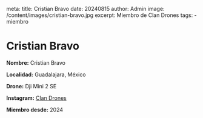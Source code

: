 meta:
  title: Cristian Bravo
  date: 20240815
  author: Admin
  image: /content/images/cristian-bravo.jpg
  excerpt: Miembro de Clan Drones
  tags:
    - miembro

# Cristian Bravo
**Nombre:** Cristian Bravo

**Localidad:** Guadalajara, México

**Drone:** Dji Mini 2 SE 

**Instagram:** [Clan Drones](https://instagram.com/elclandrones)

**Miembro desde:** 2024

